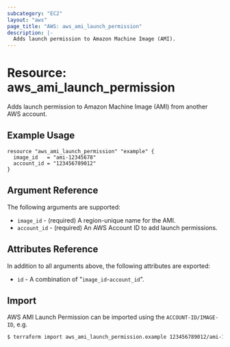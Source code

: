 ```yaml
---
subcategory: "EC2"
layout: "aws"
page_title: "AWS: aws_ami_launch_permission"
description: |-
  Adds launch permission to Amazon Machine Image (AMI).
---
```


# Resource: aws_ami_launch_permission

Adds launch permission to Amazon Machine Image (AMI) from another AWS account.

## Example Usage

```hcl
resource "aws_ami_launch_permission" "example" {
  image_id   = "ami-12345678"
  account_id = "123456789012"
}
```

## Argument Reference

The following arguments are supported:

* `image_id` - (required) A region-unique name for the AMI.
* `account_id` - (required) An AWS Account ID to add launch permissions.

## Attributes Reference

In addition to all arguments above, the following attributes are exported:

* `id` - A combination of "`image_id`-`account_id`".

## Import

AWS AMI Launch Permission can be imported using the `ACCOUNT-ID/IMAGE-ID`, e.g.

```sh
$ terraform import aws_ami_launch_permission.example 123456789012/ami-12345678
```
